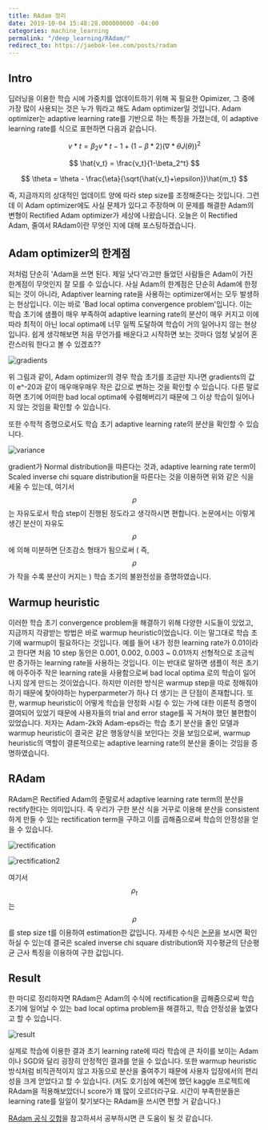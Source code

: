```yaml
---
title: RAdam 정리
date: 2019-10-04 15:48:28.000000000 -04:00
categories: machine_learning
permalink: "/deep_learning/RAdam/"
redirect_to: https://jaebok-lee.com/posts/radam
---
```


<script type="text/x-mathjax-config">
MathJax.Hub.Config({
    displayAlign: "left"
});
</script>

## Intro

딥러닝을 이용한 학습 시에 가중치를 업데이트하기 위해 꼭 필요한 Opimizer, 그 중에 가장 많이 사용되는 것은 누가 뭐라고 해도 Adam optimizer일 것입니다. Adam optimizer는 adaptive learning rate를 기반으로 하는 특징을 가졌는데, 이 adaptive learning rate를 식으로 표현하면 다음과 같습니다.

$$ v*t = \beta_2 v*{t-1} + (1-\beta*2)(\nabla*\theta J(\theta))^2$$

$$ \hat{v_t} = \frac{v_t}{1-\beta_2^t} $$

$$ \theta = \theta - \frac{\eta}{\sqrt{\hat{v_t}+\epsilon}}\hat{m_t} $$

즉, 지금까지의 상대적인 업데이트 양에 따라 step size를 조정해준다는 것입니다. 그런데 이 Adam optimizer에도 사실 문제가 있다고 주장하며 이 문제를 해결한 Adam의 변형이 Rectified Adam optimizer가 세상에 나왔습니다.
오늘은 이 Rectified Adam, 줄여서 RAdam이란 무엇인 지에 대해 포스팅하겠습니다.

## Adam optimizer의 한계점

저처럼 단순히 'Adam을 쓰면 된다. 제일 낫다'라고만 들었던 사람들은 Adam이 가진 한계점이 무엇인지 잘 모를 수 있습니다.
사실 Adam의 한계점은 단순히 Adam에 한정되는 것이 아니라, Adaptiver learning rate을 사용하는 optimizer에서는 모두 발생하는 현상입니다.
이는 바로 'Bad local optima convergence problem'입니다. 이는 학습 초기에 샘플이 매우 부족하여 adaptive learning rate의 분산이 매우 커지고
이에 따라 최적이 아닌 local optima에 너무 일찍 도달하여 학습이 거의 일어나지 않는 현상입니다.
쉽게 생각해보면 처음 무언가를 배운다고 시작하면 보는 것마다 엄청 낯설어 혼란스러워 한다고 볼 수 있겠죠??

![gradients](https://i.imgur.com/7BoV1yq.png)

위 그림과 같이, Adam optimizer의 경우 학습 초기를 조금만 지나면 gradients의 값이 e^-20과 같이 매우매우매우 작은 값으로 변하는 것을 확인할 수 있습니다.
다른 말로 하면 초기에 어떠한 bad local optima에 수렴해버리기 때문에 그 이상 학습이 일어나지 않는 것임을 확인할 수 있습니다.

또한 수학적 증명으로서도 학습 초기 adaptive learning rate의 분산을 확인할 수 있습니다.

![variance](https://i.imgur.com/lNUF7PL.png)

gradient가 Normal distribution을 따른다는 것과, adaptive learning rate term이 Scaled inverse chi square distribution을 따른다는 것을 이용하면 위와 같은 식을 세울 수 있는데, 여기서 $$\rho$$는 자유도로서 학습 step이 진행된 정도라고 생각하시면 편합니다. 논문에서는 이렇게 생긴 분산이 자유도 $$\rho$$에 의해 미분하면 단조감소 형태가 됨으로써 ( 즉, $$\rho$$가 작을 수록 분산이 커지는 ) 학습 초기의 불완전성을 증명하였습니다.

## Warmup heuristic

이러한 학습 초기 convergence problem을 해결하기 위해 다양한 시도들이 있었고, 지금까지 각광받는 방법은 바로 warmup heuristic이었습니다. 이는 말그대로
학습 초기에 warmup이 필요하다는 것입니다. 예를 들어 내가 정한 learning rate가 0.01이라고 한다면 처음 10 step 동안은 0.001, 0.002, 0.003 ~ 0.01까지 선형적으로 조금씩만
증가하는 learning rate을 사용하는 것입니다. 이는 반대로 말하면 샘플이 적은 초기에 아주아주 작은 learning rate을 사용함으로써 bad local optima
로의 학습이 일어나지 않게 만드는 것이었습니다. 하지만 이러한 방식은 warmup step을 따로 정해줘야하기 때문에 찾아야하는 hyperparmeter가 하나 더 생기는 큰 단점이 존재합니다. 또한, warmup heuristic이 어떻게 학습을 안정화 시킬 수 있는 가에 대한 이론적 증명이 결여되어 있었기 때문에
사용자들의 trial and error stage를 꼭 거쳐야 했던 불편함이 있었습니다.
저자는 Adam-2k와 Adam-eps라는 학습 초기 분산을 줄인 모델과 warmup heuristic이 결국은 같은 행동양식을 보인다는 것을 보임으로써, warmup heuristic의 역할이 결론적으로는 adaptive learning rate의 분산을 줄이는 것임을 증명하였습니다.

## RAdam

RAdam은 Rectified Adam의 준말로서 adaptive learning rate term의 분산을 rectify한다는 의미입니다. 즉 우리가 구한 분산 식을 거꾸로 이용해 분산을 consistent하게 만들 수 있는 rectification term을 구하고 이를 곱해줌으로써 학습의 안정성을 얻을 수 있습니다.

![rectification](https://i.imgur.com/RpkweeC.png)

![rectification2](https://i.imgur.com/bzmKX1t.png)

여기서 $$\rho_t$$는 $$\rho$$를 step size t를 이용하여 estimation한 값입니다. 자세한 수식은 [논문](https://arxiv.org/pdf/1908.03265.pdf)을 보시면 확인하실 수 있는데 결국은 scaled inverse chi square distribution와 지수평균의 단순평균 근사 특징을 이용하여 구한 값입니다.

## Result

한 마디로 정리하자면 RAdam은 Adam의 수식에 rectification을 곱해줌으로써 학습 초기에 일어날 수 있는 bad local optima problem을 해결하고, 학습 안정성을 높였다고 할 수 있습니다.

![result](https://i.imgur.com/EMj05x3.png)

실제로 학습에 이용한 결과 초기 learning rate에 따라 학습에 큰 차이를 보이는 Adam이나 SGD와 달리 굉장히 안정적인 결과를 얻을 수 있습니다. 또한 warmup heuristic 방식처럼 비직관적이지 않고 자동으로 분산을 줄여주기 때문에 사용자 입장에서의 편리성을 크게 얻었다고 할 수 있습니다.
(저도 호기심에 예전에 했던 kaggle 프로젝트에 RAdam을 적용해보았더니 score가 꽤 많이 오르더라구요. 시간이 부족한분들은 learning rate를 일일이 찾기보다는 RAdam을 쓰시면 편할 거 같습니다.)

[RAdam 공식 깃헙](https://github.com/LiyuanLucasLiu/RAdam)을 참고하셔서 공부하시면 큰 도움이 될 것 같습니다.

